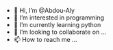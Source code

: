 - 👋 Hi, I’m @Abdou-Aly
- 👀 I’m interested in programming
- 🌱 I’m currently learning python
- 💞️ I’m looking to collaborate on ...
- 📫 How to reach me ...

<!---
Abdou-Aly/Abdou-Aly is a ✨ special ✨ repository because its `README.md` (this file) appears on your GitHub profile.
You can click the Preview link to take a look at your changes.
--->
